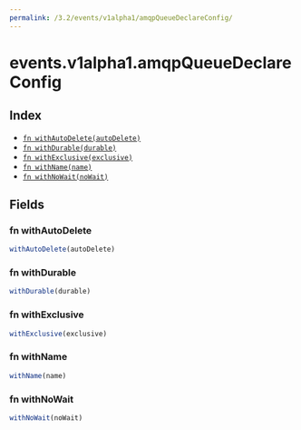 ```yaml
---
permalink: /3.2/events/v1alpha1/amqpQueueDeclareConfig/
---
```


# events.v1alpha1.amqpQueueDeclareConfig



## Index

* [`fn withAutoDelete(autoDelete)`](#fn-withautodelete)
* [`fn withDurable(durable)`](#fn-withdurable)
* [`fn withExclusive(exclusive)`](#fn-withexclusive)
* [`fn withName(name)`](#fn-withname)
* [`fn withNoWait(noWait)`](#fn-withnowait)

## Fields

### fn withAutoDelete

```ts
withAutoDelete(autoDelete)
```



### fn withDurable

```ts
withDurable(durable)
```



### fn withExclusive

```ts
withExclusive(exclusive)
```



### fn withName

```ts
withName(name)
```



### fn withNoWait

```ts
withNoWait(noWait)
```

